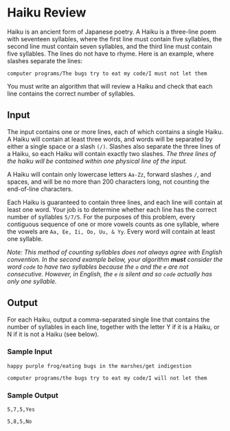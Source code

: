 # Haiku Review
Haiku is an ancient form of Japanese poetry. A Haiku is a three-line poem with seventeen syllables, where the first line must contain five syllables, the second line must contain seven syllables, and the third line must contain five syllables. The lines do not have to rhyme. Here is an example, where slashes separate the lines:

`computer programs/The bugs try to eat my code/I must not let them`

You must write an algorithm that will review a Haiku and check that each line contains the correct number of syllables.

## Input

The input contains one or more lines, each of which contains a single Haiku. A Haiku will contain at least three words, and words will be separated by either a single space or a slash `(/)`. Slashes also separate the three lines of a Haiku, so each Haiku will contain exactly two slashes. *The three lines of the haiku will be contained within one physical line of the input.*

A Haiku will contain only lowercase letters `Aa-Zz`, forward slashes `/`, and spaces, and will be no more than 200 characters long, not counting the end-of-line characters.

Each Haiku is guaranteed to contain three lines, and each line will contain at least one word. Your job is to determine whether each line has the correct number of syllables `5/7/5`. For the purposes of this problem, every contiguous sequence of one or more vowels counts as one syllable, where the vowels are `Aa, Ee, Ii, Oo, Uu, & Yy`. Every word will contain at least one syllable.

*Note: This method of counting syllables does not always agree with English convention. In the second example below, your algorithm **must** consider the word `code` to have two syllables because the `o` and the `e` are not consecutive. However, in English, the `e` is silent and so `code` actually has only one syllable.*

## Output

For each Haiku, output a comma-separated single line that contains the number of syllables in each line, together with the letter Y if it is a Haiku, or N if it is not a Haiku (see below).

### Sample Input

`happy purple frog/eating bugs in the marshes/get indigestion`

`computer programs/the bugs try to eat my code/I will not let them`

### Sample Output

`5,7,5,Yes`

`5,8,5,No`

